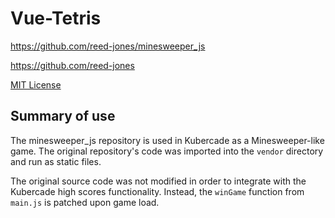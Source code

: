 # Vue-Tetris

https://github.com/reed-jones/minesweeper_js

https://github.com/reed-jones

[MIT License](http://opensource.org/licenses/MIT)

## Summary of use

The minesweeper_js repository is used in Kubercade as a Minesweeper-like game. The original repository's code was imported into the `vendor` directory and run as static files.

The original source code was not modified in order to integrate with the Kubercade high scores functionality. Instead, the `winGame` function from `main.js` is patched upon game load. 
